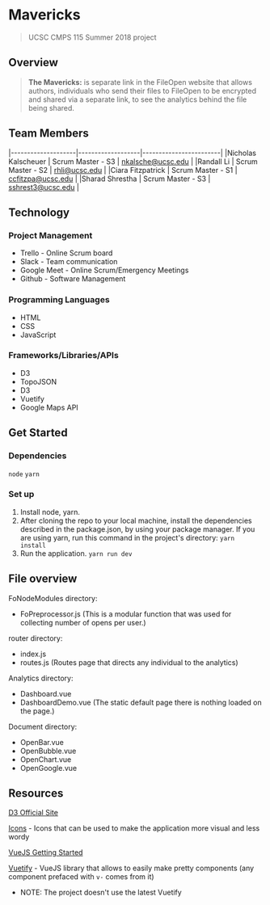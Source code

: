 Mavericks
===
> UCSC CMPS 115 Summer 2018 project

## Overview
> **The Mavericks:** is separate link in the FileOpen website that allows authors, individuals who send their files to FileOpen to be encrypted and shared via a separate link, to see the analytics behind the file being shared.



## Team Members
|--------------------|-------------------|------------------------|
|Nicholas Kalscheuer | Scrum Master - S3 | nkalsche@ucsc.edu      |
|Randall Li          | Scrum Master - S2 | rhli@ucsc.edu          |
|Ciara Fitzpatrick   | Scrum Master - S1 | ccfitzpa@ucsc.edu      |
|Sharad Shrestha     | Scrum Master - S3 | sshrest3@ucsc.edu      |

## Technology

### Project Management
* Trello - Online Scrum board
* Slack - Team communication
* Google Meet - Online Scrum/Emergency Meetings
* Github - Software Management

### Programming Languages
* HTML
* CSS
* JavaScript

### Frameworks/Libraries/APIs
* D3
* TopoJSON
* D3
* Vuetify
* Google Maps API

## Get Started

### Dependencies
`node`
`yarn`


### Set up
1. Install node, yarn.
2. After cloning the repo to your local machine, install the dependencies described in the package.json, by using your package manager. If you are using yarn, run this command in the project's directory:
`yarn install`
3. Run the application.
`yarn run dev`

## File overview

FoNodeModules directory:
* FoPreprocessor.js (This is a modular function that was used for collecting number of opens per user.)

router directory:
* index.js
* routes.js (Routes page that directs any individual to the analytics)

Analytics directory:
* Dashboard.vue
* DashboardDemo.vue (The static default page there is nothing loaded on the page.)

Document directory:
* OpenBar.vue
* OpenBubble.vue
* OpenChart.vue
* OpenGoogle.vue



## Resources

[D3 Official Site](https://d3js.org/)

[Icons](https://material.io/tools/icons/) - Icons that can be used to make the application more visual and less wordy

[VueJS Getting Started](https://vuejs.org/v2/guide/)

[Vuetify](https://vuetifyjs.com/releases/0.17/#/vuetify/quick-start) - VueJS library that allows to easily make pretty components (any component prefaced with `v-` comes from it)

* NOTE: The project doesn't use the latest Vuetify
